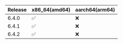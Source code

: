 

| Release | x86_64(amd64)  | aarch64(arm64) |
|---------|---------|---------|
| 6.4.0   |  ✅     | ❌   |
| 6.4.1   |  ✅     | ❌   |
| 6.4.2   |  ✅     | ❌   |




